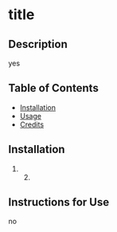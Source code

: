 # title

  ## Description

  yes

  ## Table of Contents

  - [Installation](#installation)
  - [Usage](#usage)
  - [Credits](#credits)

  ## Installation

   1. 2. 

  ## Instructions for Use

   no

  
